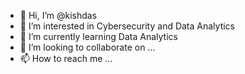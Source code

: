 - 👋 Hi, I’m @kishdas
- 👀 I’m interested in Cybersecurity and Data Analytics
- 🌱 I’m currently learning Data Analytics
- 💞️ I’m looking to collaborate on ...
- 📫 How to reach me ...

<!---
kishdas/kishdas is a ✨ special ✨ repository because its `README.md` (this file) appears on your GitHub profile.
You can click the Preview link to take a look at your changes.
--->
